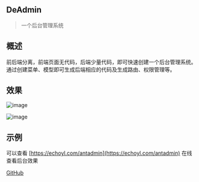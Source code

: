 ## DeAdmin

> 一个后台管理系统

## 概述

前后端分离，前端页面无代码，后端少量代码，即可快速创建一个后台管理系统。通过创建菜单、模型即可生成后端相应的代码及生成路由、权限管理等。

## 效果
![image](https://echoyl.com/storage/light_0.9.6.jpg)

![image](https://echoyl.com/storage/dark_0.9.6.jpg)

## 示例

可以查看 [https://echoyl.com/antadmin](https://echoyl.com/antadmin) 在线查看后台效果



[GitHub](https://github.com/echoyl/deadmin)